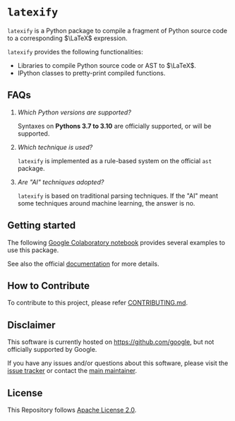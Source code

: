 # `latexify`

`latexify` is a Python package to compile a fragment of Python source code to a
corresponding $\LaTeX$ expression.

`latexify` provides the following functionalities:

* Libraries to compile Python source code or AST to $\LaTeX$.
* IPython classes to pretty-print compiled functions.


## FAQs

1. *Which Python versions are supported?*

   Syntaxes on **Pythons 3.7 to 3.10** are officially supported, or will be supported.

2. *Which technique is used?*

   `latexify` is implemented as a rule-based system on the official `ast` package.

3. *Are "AI" techniques adopted?*

   `latexify` is based on traditional parsing techniques.
   If the "AI" meant some techniques around machine learning, the answer is no.


## Getting started

The following
[Google Colaboratory notebook](https://colab.research.google.com/drive/1MuiawKpVIZ12MWwyYuzZHmbKThdM5wNJ?usp=sharing)
provides several examples to use this package.

See also the official [documentation](docs/index.md) for more details.

## How to Contribute

To contribute to this project, please refer
[CONTRIBUTING.md](https://github.com/google/latexify_py/blob/develop/CONTRIBUTING.md).


## Disclaimer

This software is currently hosted on https://github.com/google, but not officially
supported by Google.

If you have any issues and/or questions about this software, please visit the
[issue tracker](https://github.com/google/latexify_py/issues)
or contact the [main maintainer](https://github.com/odashi).


## License 

This Repository follows
[Apache License 2.0](https://github.com/google/latexify_py/blob/develop/LICENSE).
